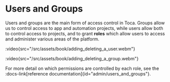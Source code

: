 # Users and Groups

Users and groups are the main form of access control in Toca. Groups allow us to control access to app and automation projects, while users allow both to control access to projects, and to grant **roles** which allow users to access and administer various areas of the platform.

:video{src="/src/assets/book/adding_deleting_a_user.webm"}

:video{src="/src/assets/book/adding_deleting_a_group.webm"}

For more detail on which permissions are controlled by each role, see the :docs-link[reference documentation]{id="admin/users_and_groups"}.